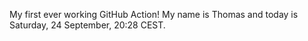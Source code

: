 My first ever working GitHub Action!
My name is Thomas and today is Saturday, 24 September, 20:28 CEST. 

